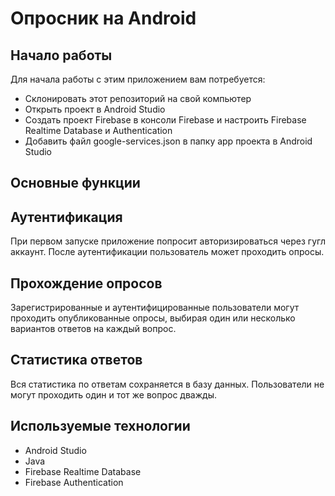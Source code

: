 # Опросник на Android 
## Начало работы
Для начала работы с этим приложением вам потребуется:

- Склонировать этот репозиторий на свой компьютер
- Открыть проект в Android Studio
- Создать проект Firebase в консоли Firebase и настроить Firebase Realtime Database и Authentication
- Добавить файл google-services.json в папку app проекта в Android Studio
## Основные функции
## Аутентификация
При первом запуске приложение попросит авторизироваться через гугл аккаунт. После аутентификации пользователь может проходить опросы.

## Прохождение опросов
Зарегистрированные и аутентифицированные пользователи могут проходить опубликованные опросы, выбирая один или несколько вариантов ответов на каждый вопрос.

## Статистика ответов
Вся статистика по ответам сохраняется в базу данных.
Пользователи не могут проходить один и тот же вопрос дважды.

## Используемые технологии
- Android Studio
- Java
- Firebase Realtime Database
- Firebase Authentication
